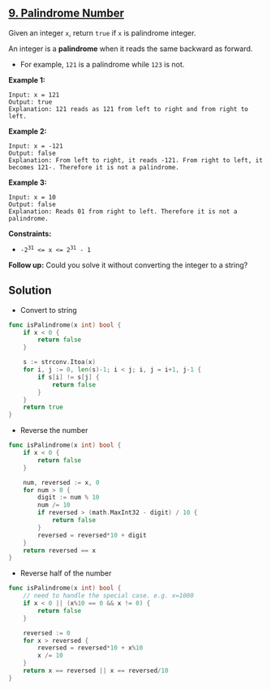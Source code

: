 ## [9. Palindrome Number](https://leetcode.com/problems/palindrome-number/)


Given an integer `x`, return `true` if `x` is palindrome integer.

An integer is a **palindrome** when it reads the same backward as forward.

*   For example, `121` is a palindrome while `123` is not.

**Example 1:**

```
Input: x = 121
Output: true
Explanation: 121 reads as 121 from left to right and from right to left.
```

**Example 2:**

```
Input: x = -121
Output: false
Explanation: From left to right, it reads -121. From right to left, it becomes 121-. Therefore it is not a palindrome.
```

**Example 3:**

```
Input: x = 10
Output: false
Explanation: Reads 01 from right to left. Therefore it is not a palindrome.
```

**Constraints:**

*   <code>-2<sup>31</sup> <= x <= 2<sup>31</sup> - 1</code>

**Follow up:** Could you solve it without converting the integer to a string?



## Solution

- Convert to string

```go
func isPalindrome(x int) bool {
	if x < 0 {
		return false
	}

	s := strconv.Itoa(x)
	for i, j := 0, len(s)-1; i < j; i, j = i+1, j-1 {
		if s[i] != s[j] {
			return false
		}
	}
	return true
}
```

- Reverse the number

```go
func isPalindrome(x int) bool {
    if x < 0 {
        return false
    }

    num, reversed := x, 0
    for num > 0 {
        digit := num % 10
        num /= 10
        if reversed > (math.MaxInt32 - digit) / 10 {
            return false
        }
        reversed = reversed*10 + digit
    }
    return reversed == x
}
```

- Reverse half of the number

```go
func isPalindrome(x int) bool {
	// need to handle the special case. e.g. x=1000
	if x < 0 || (x%10 == 0 && x != 0) {
		return false
	}

	reversed := 0
	for x > reversed {
		reversed = reversed*10 + x%10
		x /= 10
	}
	return x == reversed || x == reversed/10
}
```

